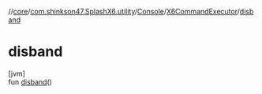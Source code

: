 //[core](../../../../index.md)/[com.shinkson47.SplashX6.utility](../../index.md)/[Console](../index.md)/[X6CommandExecutor](index.md)/[disband](disband.md)

# disband

[jvm]\
fun [disband](disband.md)()
